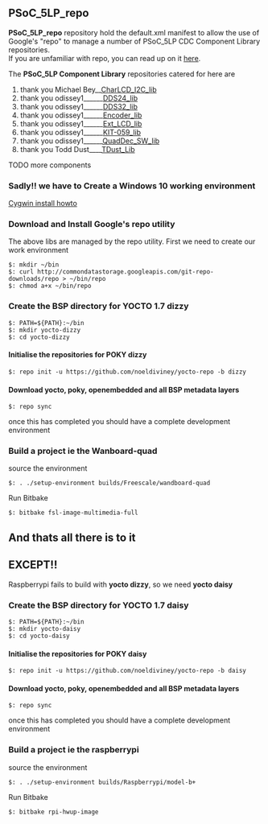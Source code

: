 ## PSoC_5LP_repo ##

**PSoC_5LP_repo** repository hold the default.xml manifest to allow the use of Google's "repo" to manage a number of PSoC_5LP CDC Component Library repositories.  
If you are unfamiliar with repo, you can read up on it [here](http://source.android.com/source/version-control.html).  
  
The **PSoC_5LP Component Library** repositories catered for here are

  1.  thank you Michael Bey__[CharLCD_I2C_lib](https://github.com/noeldiviney/Char_I2C_lib)
  2.  thank you odissey1______[DDS24_lib](https://github.com/noeldiviney/DDS24_lib)
  3.  thank you odissey1______[DDS32_lib](https://github.com/noeldiviney/DDS32_lib)
  4.  thank you odissey1______[Encoder_lib](https://github.com/noeldiviney/Encoder_lib)
  5.  thank you odissey1______[Ext_LCD_lib](https://github.com/noeldiviney/Ext_LCD_lib)
  6.  thank you odissey1______[KIT-059_lib](https://github.com/noeldiviney/KIT-059_lib)
  7.  thank you odissey1______[QuadDec_SW_lib](https://github.com/noeldiviney/QuadDec_SW_lib)
  8.  thank you Todd Dust____[TDust_Lib](https://github.com/noeldiviney/TDust_Lib)

  TODO more components
  
### Sadly!! we have to Create a Windows 10 working environment  ###

[Cygwin install howto](http://www.mcclean-cooper.com/valentino/cygwin_install/)


### Download and Install Google's repo utility ###

The above libs are managed by the repo utility.
First we need to create our work environment

    $: mkdir ~/bin
    $: curl http://commondatastorage.googleapis.com/git-repo-downloads/repo > ~/bin/repo
    $: chmod a+x ~/bin/repo 


### Create the BSP directory for YOCTO 1.7 dizzy ###
    
    $: PATH=${PATH}:~/bin
    $: mkdir yocto-dizzy
    $: cd yocto-dizzy

#### Initialise the repositories for POKY dizzy ####

    $: repo init -u https://github.com/noeldiviney/yocto-repo -b dizzy 

#### Download yocto, poky, openembedded and all BSP metadata layers ####

    $: repo sync

once this has completed you should have a complete development environment

### Build a project ie the Wanboard-quad ###
source the environment

    $: . ./setup-environment builds/Freescale/wandboard-quad

Run Bitbake

    $: bitbake fsl-image-multimedia-full


## And thats all there is to it ##
## EXCEPT!!          ##

Raspberrypi fails to build with **yocto dizzy**, so we need **yocto daisy**

### Create the BSP directory for YOCTO 1.7 daisy ###
    
    $: PATH=${PATH}:~/bin
    $: mkdir yocto-daisy
    $: cd yocto-daisy

#### Initialise the repositories for POKY daisy ####

    $: repo init -u https://github.com/noeldiviney/yocto-repo -b daisy 

#### Download yocto, poky, openembedded and all BSP metadata layers ####

    $: repo sync

once this has completed you should have a complete development environment

### Build a project ie the raspberrypi ###
source the environment

    $: . ./setup-environment builds/Raspberrypi/model-b+

Run Bitbake

    $: bitbake rpi-hwup-image
    

